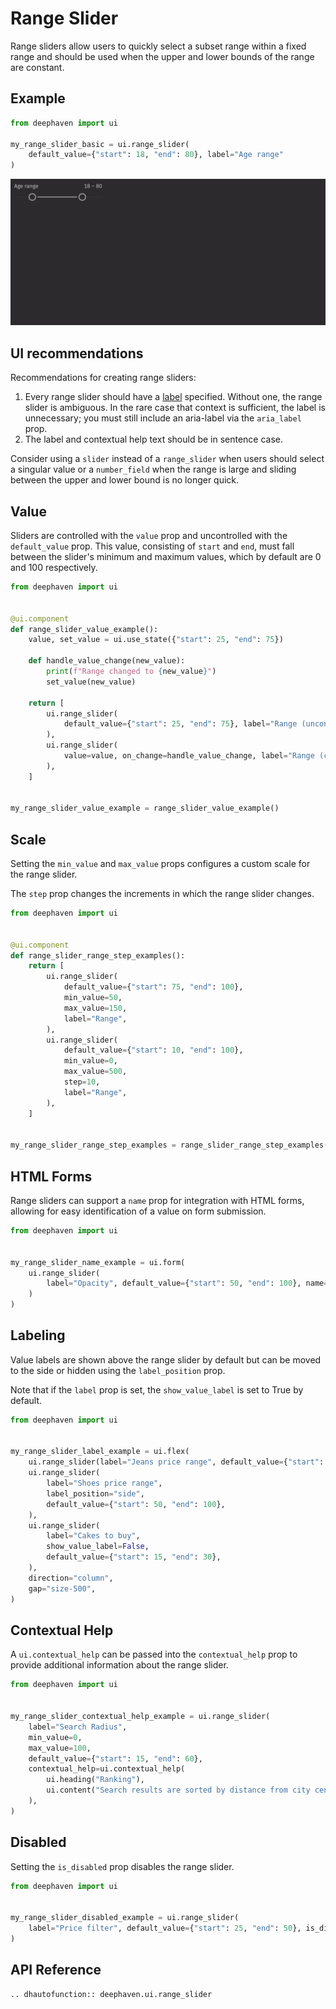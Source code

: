 # Range Slider

Range sliders allow users to quickly select a subset range within a fixed range and should be used when the upper and lower bounds of the range are constant.

## Example

```python
from deephaven import ui

my_range_slider_basic = ui.range_slider(
    default_value={"start": 18, "end": 80}, label="Age range"
)
```

![Range Slider Basic Example](../_assets/range_slider_basic.png)

## UI recommendations

Recommendations for creating range sliders:

1. Every range slider should have a [label](#labeling) specified. Without one, the range slider is ambiguous. In the rare case that context is sufficient, the label is unnecessary; you must still include an aria-label via the `aria_label` prop.
2. The label and contextual help text should be in sentence case.

Consider using a `slider` instead of a `range_slider` when users should select a singular value or a `number_field` when the range is large and sliding between the upper and lower bound is no longer quick.

## Value

Sliders are controlled with the `value` prop and uncontrolled with the `default_value` prop. This value, consisting of `start` and `end`, must fall between the slider's minimum and maximum values, which by default are 0 and 100 respectively.

```python
from deephaven import ui


@ui.component
def range_slider_value_example():
    value, set_value = ui.use_state({"start": 25, "end": 75})

    def handle_value_change(new_value):
        print(f"Range changed to {new_value}")
        set_value(new_value)

    return [
        ui.range_slider(
            default_value={"start": 25, "end": 75}, label="Range (uncontrolled)"
        ),
        ui.range_slider(
            value=value, on_change=handle_value_change, label="Range (controlled)"
        ),
    ]


my_range_slider_value_example = range_slider_value_example()
```


## Scale

Setting the `min_value` and `max_value` props configures a custom scale for the range slider.  

The `step` prop changes the increments in which the range slider changes.

```python
from deephaven import ui


@ui.component
def range_slider_range_step_examples():
    return [
        ui.range_slider(
            default_value={"start": 75, "end": 100},
            min_value=50,
            max_value=150,
            label="Range",
        ),
        ui.range_slider(
            default_value={"start": 10, "end": 100},
            min_value=0,
            max_value=500,
            step=10,
            label="Range",
        ),
    ]


my_range_slider_range_step_examples = range_slider_range_step_examples()
```


## HTML Forms

Range sliders can support a `name` prop for integration with HTML forms, allowing for easy identification of a value on form submission.

```python
from deephaven import ui


my_range_slider_name_example = ui.form(
    ui.range_slider(
        label="Opacity", default_value={"start": 50, "end": 100}, name="Opacity Range"
    )
)
```


## Labeling

Value labels are shown above the range slider by default but can be moved to the side or hidden using the `label_position` prop.

Note that if the `label` prop is set, the `show_value_label` is set to True by default.

```python
from deephaven import ui


my_range_slider_label_example = ui.flex(
    ui.range_slider(label="Jeans price range", default_value={"start": 75, "end": 100}),
    ui.range_slider(
        label="Shoes price range",
        label_position="side",
        default_value={"start": 50, "end": 100},
    ),
    ui.range_slider(
        label="Cakes to buy",
        show_value_label=False,
        default_value={"start": 15, "end": 30},
    ),
    direction="column",
    gap="size-500",
)
```


## Contextual Help

A `ui.contextual_help` can be passed into the `contextual_help` prop to provide additional information about the range slider.

```python
from deephaven import ui


my_range_slider_contextual_help_example = ui.range_slider(
    label="Search Radius",
    min_value=0,
    max_value=100,
    default_value={"start": 15, "end": 60},
    contextual_help=ui.contextual_help(
        ui.heading("Ranking"),
        ui.content("Search results are sorted by distance from city center."),
    ),
)
```


## Disabled

Setting the `is_disabled` prop disables the range slider.  

```python
from deephaven import ui


my_range_slider_disabled_example = ui.range_slider(
    label="Price filter", default_value={"start": 25, "end": 50}, is_disabled=True
)
```

## API Reference

```{eval-rst}
.. dhautofunction:: deephaven.ui.range_slider
```